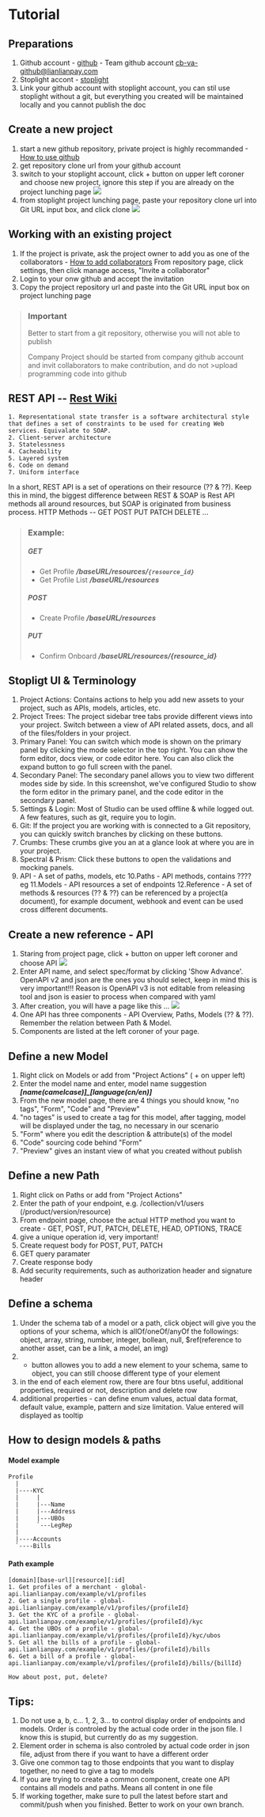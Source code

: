 # Tutorial

## Preparations
  1. Github account - [github](https://github.com)
    - Team github account cb-va-github@lianlianpay.com
  2. Stoplight accont - [stoplight](https://stoplight.io/p/signup)
  3. Link your github account with stoplight account, you can stil use stoplight without a git, but everything you created will be maintained locally and you cannot publish the doc

## Create a new project
  1. start a new github repository, private project is highly recommanded
    -[How to use github](https://help.github.com/en/github/getting-started-with-github)
  2. get repository clone url from your github account
  3. switch to your stoplight account, click + button on upper left coroner and choose new project, ignore this step if you are already on the project lunching page
    ![](../assets/images/add_project.png)
  4. from stoplight project lunching page, paste your repository clone url into Git URL input box, and click clone
    ![](../assets/images/project_lunching.png)

## Working with an existing project 
  1. If the project is private, ask the project owner to add you as one of the collaborators
    - [How to add collaborators](https://help.github.com/en/github/getting-started-with-github)
  From repository page, click settings, then click manage access, "Invite a collaborator"
  2. Login to your onw github and accept the invitation
  3. Copy the project repository url and paste into the Git URL input box on project lunching page

<!-- theme: warning -->
> ### Important
> Better to start from a git repository, otherwise you will not able to publish 
>
> Company Project should be started from company github account and invit collaborators to make contribution, and do not >upload programming code into github
>

## REST API -- [Rest Wiki](https://en.wikipedia.org/wiki/Representational_state_transfer)
    1. Representational state transfer is a software architectural style that defines a set of constraints to be used for creating Web services. Equivalate to SOAP.
    2. Client-server architecture
    3. Statelessness
    4. Cacheability
    5. Layered system
    6. Code on demand
    7. Uniform interface
In a short, REST API is a set of operations on their resource (?? & ??). Keep this in mind, the biggest difference between REST & SOAP is Rest API methods all around resources, but SOAP is originated from business process. 
HTTP Methods -- GET POST PUT PATCH DELETE ...

<!-- theme: info -->
> ### Example:
>
> ##### GET 
>   - Get Profile ***/baseURL/resources/`{resource_id}`***
>   - Get Profile List ***/baseURL/resources***
> ##### POST 
>   - Create Profile ***/baseURL/resources***
> ##### PUT 
>   - Confirm Onboard ***/baseURL/resources/{resource_id}***
>

## Stopligt UI & Terminology
  1. Project Actions: Contains actions to help you add new assets to your project, such as APIs, models, articles, etc.
  2. Project Trees: The project sidebar tree tabs provide different views into your project. Switch between a view of API related assets, docs, and all of the files/folders in your project.
  3. Primary Panel: You can switch which mode is shown on the primary panel by clicking the mode selector in the top right. You can show the form editor, docs view, or code editor here. You can also click the expand button to go full screen with the panel.
  4. Secondary Panel: The secondary panel allows you to view two different modes side by side. In this screenshot, we've configured Studio to show the form editor in the primary panel, and the code editor in the secondary panel.
  5. Settings & Login: Most of Studio can be used offline & while logged out. A few features, such as git, require you to login.
  6. Git: If the project you are working with is connected to a Git repository, you can quickly switch branches by clicking on these buttons.
  7. Crumbs: These crumbs give you an at a glance look at where you are in your project.
  8. Spectral & Prism: Click these buttons to open the validations and mocking panels.
  9. API - A set of paths, models, etc
  10.Paths - API methods, contains ???? eg
  11.Models - API resources a set of endpoints
  12.Reference - A set of methods & resources (?? & ??) can be referenced by a project(a document), for example document, webhook and event can be used cross different documents. 

## Create a new reference - API
  1. Staring from project page, click + button on upper left coroner and choose API
    ![](../assets/images/add_api.png)
  2. Enter API name, and select spec/format by clicking 'Show Advance'. OpenAPI v2 and json are the ones you should select, keep in mind this is very important!!! Reason is OpenAPI v3 is not editable from releasing tool and json is easier to process when compared with yaml 
  3. After creation, you will have a page like this ...
    ![](../assets/images/project_page.png)
  4. One API has three components - API Overview, Paths, Models (?? & ??). Remember the relation between Path & Model.
  5. Components are listed at the left coroner of your page. 

## Define a new Model
  1. Right click on Models or add from "Project Actions" ( + on upper left)
  2. Enter the model name and enter, model name suggestion ***[name(camelcase)]_[language(cn/en)]***
  3. From the new model page, there are 4 things you should know, "no tags", "Form", "Code" and "Preview"
  4. "no tages" is used to create a tag for this model, after tagging, model will be displayed under the tag, no necessary in our scenario
  5. "Form" where you edit the description & attribute(s) of the model
  6. "Code" sourcing code behind "Form"
  7. "Preview" gives an instant view of what you created without publish

## Define a new Path
  1. Right click on Paths or add from "Project Actions"
  2. Enter the path of your endpoint, e.g. /collection/v1/users (/product/version/resource)
  3. From endpoint page, choose the actual HTTP method you want to create - GET, POST, PUT, PATCH, DELETE, HEAD, OPTIONS, TRACE
  4. give a unique operation id, very important!
  5. Create request body for POST, PUT, PATCH
  6. GET query paramater
  7. Create response body
  8. Add security requirements, such as authorization header and signature header

## Define a schema
  1. Under the schema tab of a model or a path, click object will give you the options of your schema, which is allOf/oneOf/anyOf the followings: object, array, string, number, integer, bollean, null, $ref(reference to another asset, can be a link, a model, an img)
  2. + button allowes you to add a new element to your schema, same to object, you can still choose different type of your element
  3. in the end of each element row, there are four btns useful, additional properties, required or not, description and delete row
  4. additional properties - can define enum values, actual data format, default value, example, pattern and size limitation. Value entered will displayed as tooltip

## How to design models & paths

#### Model example

    Profile
      |
      |----KYC
      |     |
      |     |---Name
      |     |---Address
      |     |---UBOs
      |     `---LegRep
      |
      |----Accounts
      `----Bills

#### Path example
    [domain][base-url][resource][:id]
    1. Get profiles of a merchant - global-api.lianlianpay.com/example/v1/profiles
    2. Get a single profile - global-api.lianlianpay.com/example/v1/profiles/{profileId}
    3. Get the KYC of a profile - global-api.lianlianpay.com/example/v1/profiles/{profileId}/kyc
    4. Get the UBOs of a profile - global-api.lianlianpay.com/example/v1/profiles/{profileId}/kyc/ubos
    5. Get all the bills of a profile - global-api.lianlianpay.com/example/v1/profiles/{profileId}/bills
    6. Get a bill of a profile - global-api.lianlianpay.com/example/v1/profiles/{profileId}/bills/{billId}

    How about post, put, delete?



## Tips:
  1. Do not use a, b, c... 1, 2, 3... to control display order of endpoints and models. Order is controled by the actual code order in the json file. I know this is stupid, but currently do as my suggestion.
  2. Element order in schema is also controled by actual code order in json file, adjust from there if you want to have a different order
  3. Give one common tag to those endpoints that you want to display together, no need to give a tag to models
  4. If you are trying to create a common component, create one API contains all models and paths. Means all content in one file
  5. If working together, make sure to pull the latest before start and commit/push when you finished. Better to work on your own branch. 



